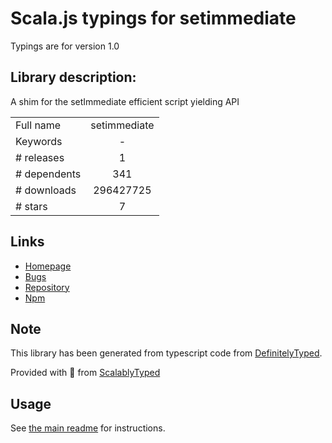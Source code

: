 
# Scala.js typings for setimmediate

Typings are for version 1.0

## Library description:
A shim for the setImmediate efficient script yielding API

|                    |                 |
| ------------------ | :-------------: |
| Full name          | setimmediate |
| Keywords           | - |
| # releases         | 1 |
| # dependents       | 341 |
| # downloads        | 296427725 |
| # stars            | 7 |

## Links
- [Homepage](https://github.com/yuzujs/setImmediate#readme)
- [Bugs](https://github.com/yuzujs/setImmediate/issues)
- [Repository](https://github.com/yuzujs/setImmediate)
- [Npm](https://www.npmjs.com/package/setimmediate)
    


## Note
This library has been generated from typescript code from [DefinitelyTyped](https://definitelytyped.org).

Provided with :purple_heart: from [ScalablyTyped](https://github.com/oyvindberg/ScalablyTyped)

## Usage
See [the main readme](../../readme.md) for instructions.


